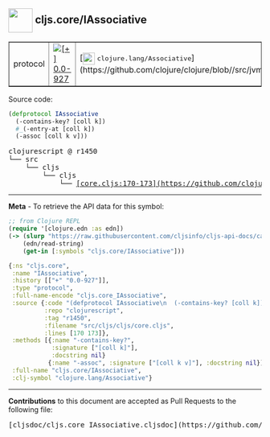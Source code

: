 ## <img width="48px" valign="middle" src="http://i.imgur.com/Hi20huC.png"> cljs.core/IAssociative

 <table border="1">
<tr>

<td>protocol</td>
<td><a href="https://github.com/cljsinfo/cljs-api-docs/tree/0.0-927"><img valign="middle" alt="[+] 0.0-927" src="https://img.shields.io/badge/+-0.0--927-lightgrey.svg"></a> </td>
<td>
[<img height="24px" valign="middle" src="http://i.imgur.com/1GjPKvB.png"> <samp>clojure.lang/Associative</samp>](https://github.com/clojure/clojure/blob//src/jvm/clojure/lang/Associative.java)
</td>
</tr>
</table>






Source code:

```clj
(defprotocol IAssociative
  (-contains-key? [coll k])
  #_(-entry-at [coll k])
  (-assoc [coll k v]))
```

 <pre>
clojurescript @ r1450
└── src
    └── cljs
        └── cljs
            └── <ins>[core.cljs:170-173](https://github.com/clojure/clojurescript/blob/r1450/src/cljs/cljs/core.cljs#L170-L173)</ins>
</pre>


---

__Meta__ - To retrieve the API data for this symbol:

```clj
;; from Clojure REPL
(require '[clojure.edn :as edn])
(-> (slurp "https://raw.githubusercontent.com/cljsinfo/cljs-api-docs/catalog/cljs-api.edn")
    (edn/read-string)
    (get-in [:symbols "cljs.core/IAssociative"]))
```

```clj
{:ns "cljs.core",
 :name "IAssociative",
 :history [["+" "0.0-927"]],
 :type "protocol",
 :full-name-encode "cljs.core_IAssociative",
 :source {:code "(defprotocol IAssociative\n  (-contains-key? [coll k])\n  #_(-entry-at [coll k])\n  (-assoc [coll k v]))",
          :repo "clojurescript",
          :tag "r1450",
          :filename "src/cljs/cljs/core.cljs",
          :lines [170 173]},
 :methods [{:name "-contains-key?",
            :signature ["[coll k]"],
            :docstring nil}
           {:name "-assoc", :signature ["[coll k v]"], :docstring nil}],
 :full-name "cljs.core/IAssociative",
 :clj-symbol "clojure.lang/Associative"}

```

---

__Contributions__ to this document are accepted as Pull Requests to the following file:

 <pre>
[cljsdoc/cljs.core_IAssociative.cljsdoc](https://github.com/cljsinfo/cljs-api-docs/blob/master/cljsdoc/cljs.core_IAssociative.cljsdoc)
</pre>

